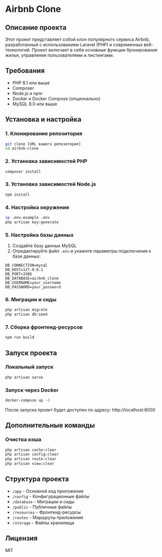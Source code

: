 # Airbnb Clone

## Описание проекта
Этот проект представляет собой клон популярного сервиса Airbnb, разработанный с использованием Laravel (PHP) и современных веб-технологий. Проект включает в себя основные функции бронирования жилья, управления пользователями и листингами.

## Требования
- PHP 8.1 или выше
- Composer
- Node.js и npm
- Docker и Docker Compose (опционально)
- MySQL 8.0 или выше

## Установка и настройка

### 1. Клонирование репозитория
```bash
git clone [URL вашего репозитория]
cd airbnb-clone
```

### 2. Установка зависимостей PHP
```bash
composer install
```

### 3. Установка зависимостей Node.js
```bash
npm install
```

### 4. Настройка окружения
```bash
cp .env.example .env
php artisan key:generate
```

### 5. Настройка базы данных
1. Создайте базу данных MySQL
2. Отредактируйте файл `.env` и укажите параметры подключения к базе данных:
```
DB_CONNECTION=mysql
DB_HOST=127.0.0.1
DB_PORT=3306
DB_DATABASE=airbnb_clone
DB_USERNAME=your_username
DB_PASSWORD=your_password
```

### 6. Миграции и сиды
```bash
php artisan migrate
php artisan db:seed
```

### 7. Сборка фронтенд-ресурсов
```bash
npm run build
```

## Запуск проекта

### Локальный запуск
```bash
php artisan serve
```

### Запуск через Docker
```bash
docker-compose up -d
```

После запуска проект будет доступен по адресу: http://localhost:8000

## Дополнительные команды

### Очистка кэша
```bash
php artisan cache:clear
php artisan config:clear
php artisan route:clear
php artisan view:clear
```

## Структура проекта
- `/app` - Основной код приложения
- `/config` - Конфигурационные файлы
- `/database` - Миграции и сиды
- `/public` - Публичные файлы
- `/resources` - Фронтенд-ресурсы
- `/routes` - Маршруты приложения
- `/storage` - Файлы хранилища

## Лицензия
MIT
